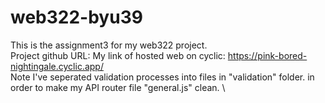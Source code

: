 # web322-byu39
This is the assignment3 for my web322 project.  \
Project github URL: 
My link of hosted web on cyclic: https://pink-bored-nightingale.cyclic.app/ \
Note I've seperated validation processes into files in "validation" folder.
in order to make my API router file "general.js" clean. \

